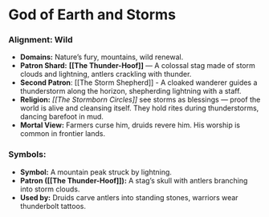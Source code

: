 # God of Earth and Storms

### Alignment: Wild

- **Domains:** Nature’s fury, mountains, wild renewal.
- **Patron Shard:** **[[The Thunder-Hoof]]** — A colossal stag made of storm clouds and lightning, antlers crackling with thunder.
- **Second Patron**: [[The Storm Shepherd]] - A cloaked wanderer guides a thunderstorm along the horizon, shepherding lightning with a staff.
- **Religion:** _[[The Stormborn Circles]]_ see storms as blessings — proof the world is alive and cleansing itself. They hold rites during thunderstorms, dancing barefoot in mud.
- **Mortal View:** Farmers curse him, druids revere him. His worship is common in frontier lands.

### Symbols:
- **Symbol:** A mountain peak struck by lightning.
- **Patron ([[The Thunder-Hoof]]):** A stag’s skull with antlers branching into storm clouds.
- **Used by:** Druids carve antlers into standing stones, warriors wear thunderbolt tattoos.